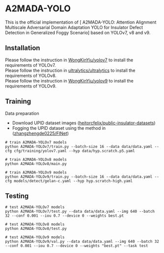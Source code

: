 # A2MADA-YOLO
This is the official implementation of [ A2MADA-YOLO: Attention Alignment Multiscale Adversarial Domain Adaptation YOLO for Insulator Defect Detection in Generalized Foggy Scenario] based on YOLOv7, v8 and v9.

## Installation
Please follow the instruction in [WongKinYiu/yolov7](https://github.com/WongKinYiu/yolov7) to install the requirements of YOLOv7.  
Please follow the instruction in [ultralytics/ultralytics](https://github.com/ultralytics/ultralytics) to install the requirements of YOLOv8.  
Please follow the instruction in [WongKinYiu/yolov9](https://github.com/WongKinYiu/yolov9) to install the requirements of YOLOv9.

## Training
Data preparation

* Download UPID dataset images ([heitorcfelix/public-insulator-datasets](https://github.com/heitorcfelix/public-insulator-datasets))
* Fogging the UPID dataset using the method in ([zhangzhengde0225/FINet](https://github.com/heitorcfelix/public-insulator-datasets))

``` shell
# train A2MADA-YOLOv7 models
python A2MADA-YOLOv7/train.py --batch-size 16 --data data/data.yaml --cfg cfg/training/yolov7.yaml --hyp data/hyp.scratch.p5.yaml

# train A2MADA-YOLOv8 models
python A2MADA-YOLOv8/main.py

# train A2MADA-YOLOv9 models
python A2MADA-YOLOv9/train.py --batch-size 16 --data data/data.yaml --cfg models/detect/gelan-c.yaml --hyp hyp.scratch-high.yaml
```

## Testing

``` shell
# test A2MADA-YOLOv7 models
python A2MADA-YOLOv7/test.py --data data/data.yaml --img 640 --batch 32 --conf 0.001 --iou 0.7 --device 0 --weights best.pt

# test A2MADA-YOLOv8 models
python A2MADA-YOLOv8/test.py

# test A2MADA-YOLOv9 models
python A2MADA-YOLOv9/val.py --data data/data.yaml --img 640 --batch 32 --conf 0.001 --iou 0.7 --device 0 --weights "best.pt" --task test
```
